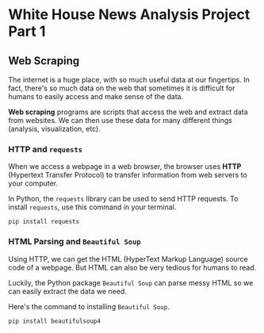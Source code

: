 # White House News Analysis Project Part 1

## Web Scraping

The internet is a huge place, with so much useful data at our fingertips. In fact, there's so much data on the web that sometimes it is difficult for humans to easily access and make sense of the data.

**Web scraping** programs are scripts that access the web and extract data from websites. We can then use these data for many different things (analysis, visualization, etc).

### HTTP and `requests`

When we access a webpage in a web browser, the browser uses **HTTP** (Hypertext Transfer Protocol) to transfer information from web servers to your computer.

In Python, the `requests` library can be used to send HTTP requests. To install `requests`, use this command in your terminal.

```
pip install requests
```

### HTML Parsing and `Beautiful Soup`

Using HTTP, we can get the HTML (HyperText Markup Language) source code of a webpage. But HTML can also be very tedious for humans to read.

Luckily, the Python package `Beautiful Soup` can parse messy HTML so we can  easily extract the data we need.

Here's the command to installing `Beautiful Soup`.

```
pip install beautifulsoup4
```

